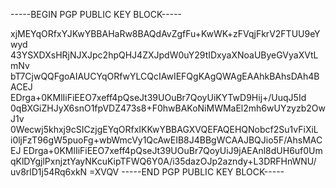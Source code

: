 -----BEGIN PGP PUBLIC KEY BLOCK-----

xjMEYqORfxYJKwYBBAHaRw8BAQdAvZgfFu+KwWK+zFVqjFkrV2FTUU9eYwyd
43YSXDXsHRjNJXJpc2hpQHJ4ZXJpdW0uY29tIDxyaXNoaUByeGVyaXVtLmNv
bT7CjwQQFgoAIAUCYqORfwYLCQcIAwIEFQgKAgQWAgEAAhkBAhsDAh4BACEJ
EDrga+0KMlIiFiEEO7xeff4pQseJt39UOuBr7QoyUiKYTwD9Hij+/UuqJ5Id
0qBXGiZHJyX6snO1fpVDZ473s8+F0hwBAKoNiMWMaEl2mh6wUYzyzb2OwJ1v
0Wecwj5khxj9cSICzjgEYqORfxIKKwYBBAGXVQEFAQEHQNobcf2Su1vFiXiL
i0ljFzT96gW5puoFg+wbWmcVy1QcAwEIB8J4BBgWCAAJBQJio5F/AhsMACEJ
EDrga+0KMlIiFiEEO7xeff4pQseJt39UOuBr7QoyUiJ9jAEAnl8dUH6uf0Um
qKlDYgjlPxnjztYayNKcuKipTFWQ6Y0A/i35dazOJp2azndy+L3DRFHnWNU/
uv8rlD1j54Rq6xkN
=XVQV
-----END PGP PUBLIC KEY BLOCK-----
